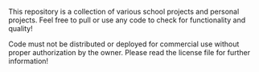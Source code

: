 This repository is a collection of various school projects and personal projects.
Feel free to pull or use any code to check for functionality and quality! 

Code must not be distributed or deployed for commercial use without proper authorization by the owner.
Please read the license file for further information!
